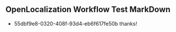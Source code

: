 ## OpenLocalization Workflow Test MarkDown
* 55dbf9e8-0320-408f-93d4-eb6f617fe50b 
thanks!<!--HONumber=Mar16_HO2-->
